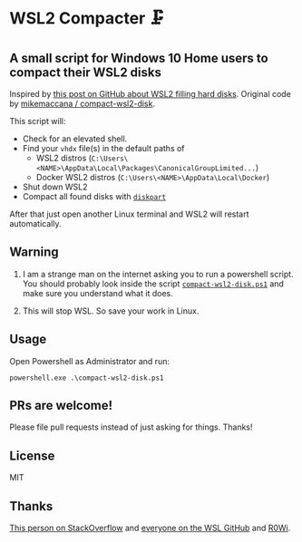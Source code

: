 # WSL2 Compacter 🗜

## A small script for Windows 10 Home users to compact their WSL2 disks

Inspired by [this post on GitHub about WSL2 filling hard disks](https://github.com/microsoft/WSL/issues/4699#issuecomment-627133168). 
Original code by [mikemaccana / compact-wsl2-disk](https://github.com/mikemaccana/compact-wsl2-disk).

This script will:

 - Check for an elevated shell.
 - Find your `vhdx` file(s) in the default paths of 
     * WSL2 distros (`C:\Users\<NAME>\AppData\Local\Packages\CanonicalGroupLimited...`)
     * Docker WSL2 distros (`C:\Users\<NAME>\AppData\Local\Docker`)
 - Shut down WSL2
 - Compact all found disks with [`diskpart`](https://docs.microsoft.com/en-us/windows-server/administration/windows-commands/diskpart)
 
After that just open another Linux terminal and WSL2 will restart automatically.

## Warning

1. I am a strange man on the internet asking you to run a powershell script. You should probably look inside the script [`compact-wsl2-disk.ps1`](compact-wsl2-disk.ps1) and make sure you understand what it does.

2. This will stop WSL. So save your work in Linux.

## Usage

Open Powershell as Administrator and run:

`powershell.exe .\compact-wsl2-disk.ps1`

## PRs are welcome!

Please file pull requests instead of just asking for things. Thanks!

## License

MIT

## Thanks

[This person on StackOverflow](https://stackoverflow.com/questions/64772243/can-diskpart-take-command-line-parameters-or-can-i-fake-them-with-powershell) and [everyone on the WSL GitHub](https://github.com/microsoft/WSL/issues/4699) and [R0Wi](https://github.com/R0Wi).
